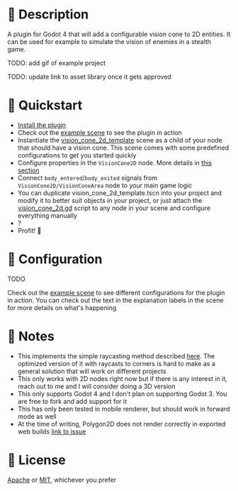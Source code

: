 # 🎯 Description
A plugin for Godot 4 that will add a configurable vision cone to 2D entities. It can be used for example to simulate the vision of enemies in a stealth game.

TODO: add gif of example project

TODO: update link to asset library once it gets approved

# 🚅 Quickstart
- [Install the plugin](https://docs.godotengine.org/en/stable/tutorials/plugins/editor/installing_plugins.html)
- Check out the [example scene](addons\vision_cone_2d\examples\example.tscn) to see the plugin in action
- Instantiate the [vision_cone_2d_template](addons/vision_cone_2d/vision_cone_2d_template.tscn) scene as a child of your node that should have a vision cone. This scene comes with some predefined configurations to get you started quickly
- Configure properties in the `VisionCone2D` node. More details in [this section](#🔧-configuration)
- Connect `body_entered`/`body_exited` signals from `VisionCone2D/VisionConeArea` node to your main game logic
- You can duplicate vision_cone_2d_template.tscn into your project and modify it to better suit objects in your project, or just attach the [vision_cone_2d.gd](addons/vision_cone_2d/vision_cone.gd) script to any node in your scene and configure everything manually
- ?
- Profit! 💸
  
# 🔧 Configuration
TODO

Check out the [example scene](addons\vision_cone_2d\examples\example.tscn) to see different configurations for the plugin in action. You can check out the text in the explanation labels in the scene for more details on what's happening

# 📝 Notes
- This implements the simple raycasting method described [here](https://www.redblobgames.com/articles/visibility/). The optimized version of it with raycasts to corners is hard to make as a general solution that will work on different projects
- This only works with 2D nodes right now but if there is any interest in it, reach out to me and I will consider doing a 3D version
- This only supports Godot 4 and I don't plan on supporting Godot 3. You are free to fork and add support for it
- This has only been tested in mobile renderer, but should work in forward mode as well
- At the time of writing, Polygon2D does not render correctly in exported web builds [link to issue](https://github.com/godotengine/godot/issues/69533)

# 🪪 License
[Apache](LICENSE-APACHE) or [MIT](LICENSE-MIT), whichever you prefer
